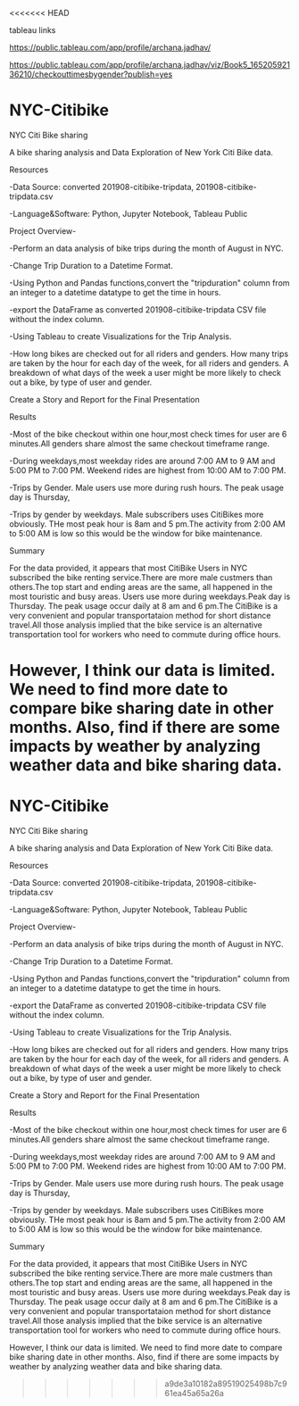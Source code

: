 <<<<<<< HEAD

tableau links

https://public.tableau.com/app/profile/archana.jadhav/

https://public.tableau.com/app/profile/archana.jadhav/viz/Book5_16520592136210/checkouttimesbygender?publish=yes


# NYC-Citibike

NYC Citi Bike sharing

A bike sharing analysis and Data Exploration of New York Citi Bike data.

Resources

-Data Source: converted 201908-citibike-tripdata, 201908-citibike-tripdata.csv

-Language&Software: Python, Jupyter Notebook, Tableau Public

Project Overview-

-Perform an data analysis of bike trips during the month of August in NYC. 

-Change Trip Duration to a Datetime Format.

-Using Python and Pandas functions,convert the "tripduration" column from an integer to a datetime datatype to get the time in hours.

-export the DataFrame as converted 201908-citibike-tripdata CSV file without the index column.

-Using Tableau to create Visualizations for the Trip Analysis.

-How long bikes are checked out for all riders and genders. How many trips are taken by the hour for each day of the week, for all riders and genders.
 A breakdown of what days of the week a user might be more likely to check out a bike, by type of user and gender.


Create a Story and Report for the Final Presentation

Results

-Most of the bike checkout within one hour,most check times for user are 6 minutes.All genders share almost the same checkout timeframe range.

-During weekdays,most weekday rides are around 7:00 AM to 9 AM and 5:00 PM to 7:00 PM. Weekend rides are highest from 10:00 AM to 7:00 PM.

-Trips by Gender. Male users use more during rush hours. The peak usage day is Thursday,

-Trips by gender by weekdays. Male subscribers uses CitiBikes more obviously. THe most peak hour is 8am and 5 pm.The activity from 2:00 AM to 5:00 AM is low so this would be the window for bike maintenance.

Summary

For the data provided, it appears that most CitiBike Users in NYC subscribed the bike renting service.There are more male custmers than others.The top start and ending areas are the same, all happened in the most touristic and busy areas. Users use more during weekdays.Peak day is Thursday. The peak usage occur daily at 8 am and 6 pm.The CitiBike is a very convenient and popular transportataion method for short distance travel.All those analysis implied that the bike service is an alternative transportation tool for workers who need to commute during office hours.

However, I think our data is limited. We need to find more date to compare bike sharing date in other months. Also, find if there are some impacts by weather by analyzing weather data and bike sharing data.
=======
# NYC-Citibike

NYC Citi Bike sharing

A bike sharing analysis and Data Exploration of New York Citi Bike data.

Resources

-Data Source: converted 201908-citibike-tripdata, 201908-citibike-tripdata.csv

-Language&Software: Python, Jupyter Notebook, Tableau Public

Project Overview-

-Perform an data analysis of bike trips during the month of August in NYC. 

-Change Trip Duration to a Datetime Format.

-Using Python and Pandas functions,convert the "tripduration" column from an integer to a datetime datatype to get the time in hours.

-export the DataFrame as converted 201908-citibike-tripdata CSV file without the index column.

-Using Tableau to create Visualizations for the Trip Analysis.

-How long bikes are checked out for all riders and genders. How many trips are taken by the hour for each day of the week, for all riders and genders.
 A breakdown of what days of the week a user might be more likely to check out a bike, by type of user and gender.


Create a Story and Report for the Final Presentation

Results

-Most of the bike checkout within one hour,most check times for user are 6 minutes.All genders share almost the same checkout timeframe range.

-During weekdays,most weekday rides are around 7:00 AM to 9 AM and 5:00 PM to 7:00 PM. Weekend rides are highest from 10:00 AM to 7:00 PM.

-Trips by Gender. Male users use more during rush hours. The peak usage day is Thursday,

-Trips by gender by weekdays. Male subscribers uses CitiBikes more obviously. THe most peak hour is 8am and 5 pm.The activity from 2:00 AM to 5:00 AM is low so this would be the window for bike maintenance.

Summary

For the data provided, it appears that most CitiBike Users in NYC subscribed the bike renting service.There are more male custmers than others.The top start and ending areas are the same, all happened in the most touristic and busy areas. Users use more during weekdays.Peak day is Thursday. The peak usage occur daily at 8 am and 6 pm.The CitiBike is a very convenient and popular transportataion method for short distance travel.All those analysis implied that the bike service is an alternative transportation tool for workers who need to commute during office hours.

However, I think our data is limited. We need to find more date to compare bike sharing date in other months. Also, find if there are some impacts by weather by analyzing weather data and bike sharing data.
>>>>>>> a9de3a10182a89519025498b7c961ea45a65a26a
